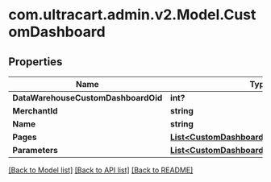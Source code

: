 # com.ultracart.admin.v2.Model.CustomDashboard
## Properties

Name | Type | Description | Notes
------------ | ------------- | ------------- | -------------
**DataWarehouseCustomDashboardOid** | **int?** |  | [optional] 
**MerchantId** | **string** |  | [optional] 
**Name** | **string** |  | [optional] 
**Pages** | [**List&lt;CustomDashboardPage&gt;**](CustomDashboardPage.md) |  | [optional] 
**Parameters** | [**List&lt;CustomDashboardExecutionParameter&gt;**](CustomDashboardExecutionParameter.md) |  | [optional] 


[[Back to Model list]](../README.md#documentation-for-models) [[Back to API list]](../README.md#documentation-for-api-endpoints) [[Back to README]](../README.md)


